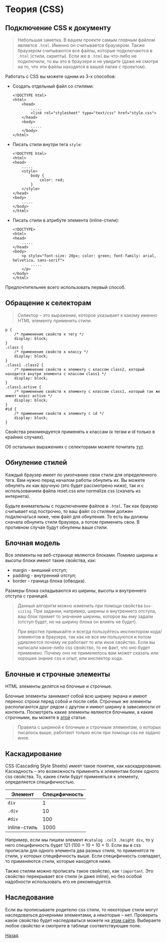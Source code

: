 # Теория (CSS)

## Подключение CSS к документу

> Небольшая заметка. В вашем проекте самым _главным_ файлом является `.html`. Именно он считывается браузером. Также браузером считываются все файлы, которые подключаются в `.html` (стили, скрипты). Если же в `.html` вы что-либо не подключили, то вы это в браузере и не увидите (даже не смотря на то, что эти файлы находятся в вашей папке с проектом).

Работать с CSS вы можете одним из 3-х способов:

* Создать отдельный файл со стилями:

    ```
    <!DOCTYPE html>
    <html>
        <head>
            .....
            <link rel="stylesheet" type="text/css" href="style.css">
        </head>
        <body>
            .....
        </body>
    </html>
    ```

* Писать стили внутри тега `style`:

    ```
    <!DOCTYPE html>
    <html>
    <head>
        .....
        <style>
            body { 
                color: red;
            }
        </style>
    </head>
    <body>
        .....
    </body>
    </html>
    ```

* Писать стили в атрибуте элемента (inline-стили):

    ```
    <!DOCTYPE>
    <html>
    <head>
        .....
    </head>
    <body>
        <p style="font-size: 20px; color: green; font-family: arial, helvetica, sans-serif">
            .....
        </p>
    </body>
    </html>
    ```

Предпочтительнее всего использовать первый способ.

## Обращение к селекторам

> Селектор – это выражение, которое указывает к какому именно HTML элементу применить стили.

```
p {
    /* применение свойств к тегу */
    display: block;
}
.class {
    /* применение свойств к классу */
    display: block;
}
.class1 .class2 {
    /* применение свойств к элементу с классом class2, который находится внутри элемента с классом class1 */
    display: block;
}
.class1.active {
    /* применение свойств к элементу с классом class1, который так же имеет класс active */
    display: block;
}
#id {
    /* применение свойств к элементу с id */
    display: block;
}
```

Свойства рекомендуется применять к классам (к тегам и id только в крайних случаях).

Об остальных выражениях с селекторами можете почитать [тут](https://webref.ru/css#selectors).

## Обнуление стилей

Каждый браузер имеет по умолчанию свои стили для определенного тега. Вам нужно перед началом работы обнулить их. Вы можете обнулять их как вручную (это будет рассмотрено ниже), так и с использованием файла reset.css или normalize.css (скачать из интернета).

Будьте внимательны с подключением файлов в `.html`. Так как браузер считывает код построчно, то ваш файл со стилями должен подключаться ниже, чем файл для обнуления. То есть вы должны сначала обнулить стили браузера, а потом применить свои. В противном случае будут обнулены ваши стили.

## Блочная модель

Все элементы на веб-странице являются блоками. Помимо ширины и высоты блоки имеют такие свойства, как:

* margin - внешний отступ;
* padding - внутренний отступ;
* border - граница блока (обводка).

Размеры блока складываются из ширины, высоты и внутреннего отступа с границей.

> Данный алгоритм можно изменить при помощи свойства `box-sizing`. При задании, например, ширины и внутреннего отступа, ваш блок примет то значение ширины, которое вы ему задали (отступ будет, но на ширину блока он влиять не будет).

> При верстке привыкайте и всегда пользуйтесь инспектором кода/элементов в браузере, так как не все им пользуются и потом удивляются почему не работает то или иное свойство. Если вы написали какое-либо css свойство, то не факт, что оно будет применено. Почему оно не применилось вам может сказать или хорошее знание css и опыт, или инспектор кода.

## Блочные и строчные элементы

HTML элементы делятся на блочные и строчные.

Блочные элементы занимают собой всю ширину экрана и имеют перенос строки перед собой и после себя. Строчные же элементы располагаются друг рядом с другом и имеют ширину в зависимости от контента. Посмотреть какие элементы являются блочными, а какие строчными, вы можете в [этой](https://html5book.ru/block-inline-elements) статье.

> Правила с шириной к блочным и строчным элементам, о которых писалось выше, работают только если при помощи css не задано иное.

## Каскадирование

CSS (Cascading Style Sheets) имеет такое понятие, как каскадирование. Каскадность – это возможность применять к элементам более одного css свойства. То, какие стили будут применяться к элементу, определяется специфичностью.

| Элемент | Специфичность |
| ------- | ------------- |
| `div` | 1 |
| `.div` | 10 |
| `#div` | 100 |
| inline-стиль | 1000 |

Например, если мы пишем элемент `#catalog .col3 .height div`, то у него специфичность будет 121 (100 + 10 + 10 + 1). Если вы в css прописали для одного элемента два разных стиля, то применятся те стили, у которых специфичность выше. Если специфичность совпадает, то применяются стили, которые находятся ниже.

Также стилям можно прописать такое свойство, как `!important`. Это свойство перекрывает все стили (и даже inline), но без особой надобности использовать его не рекомендуется.

## Наследование

Если вы прописываете родителю css стили, то некоторые стили могут наследоваться дочерними элементами, а некоторые – нет. Проверить какое свойство будет наследоваться можете на [этом сайте](https://webref.ru/css). Выбираете любое свойство и смотрите в таблице соответствующее поле.

[Назад](./../)
